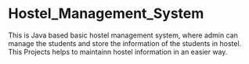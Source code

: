 # Hostel_Management_System
This is Java based basic hostel management system, where admin can manage the students and store the information of the students in hostel.
This Projects helps to maintainn hostel information in an easier way.
